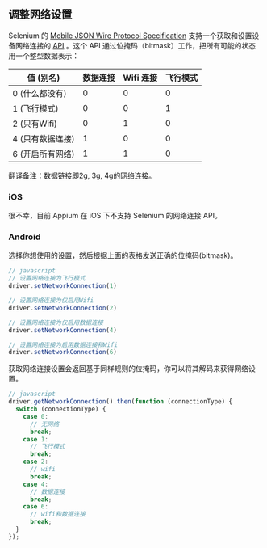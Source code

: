 ## 调整网络设置

Selenium 的 [Mobile JSON Wire Protocol Specification](https://github.com/SeleniumHQ/mobile-spec/blob/master/spec-draft.md) 支持一个获取和设置设备网络连接的 [API](https://github.com/SeleniumHQ/mobile-spec/blob/master/spec-draft.md#104) 。这个 API 通过位掩码（bitmask）工作，把所有可能的状态用一个整型数据表示：

| 值 (别名)           | 数据连接 | Wifi 连接 | 飞行模式 |
| ------------------ | ---- | ---- | ------------- |
| 0 (什么都没有)       | 0    | 0    | 0 |
| 1 (飞行模式)         | 0    | 0    | 1 |
| 2 (只有Wifi)        | 0    | 1    | 0 |
| 4 (只有数据连接)     | 1    | 0    | 0 |
| 6 (开启所有网络)     | 1    | 1    | 0 |

翻译备注：数据链接即2g, 3g, 4g的网络连接。

### iOS

很不幸，目前 Appium 在 iOS 下不支持 Selenium 的网络连接 API。

### Android

选择你想使用的设置，然后根据上面的表格发送正确的位掩码(bitmask)。

```javascript
// javascript
// 设置网络连接为飞行模式
driver.setNetworkConnection(1)

// 设置网络连接为仅启用Wifi
driver.setNetworkConnection(2)

// 设置网络连接为仅启用数据连接
driver.setNetworkConnection(4)

// 设置网络连接为启用数据连接和Wifi
driver.setNetworkConnection(6)
```

获取网络连接设置会返回基于同样规则的位掩码，你可以将其解码来获得网络设置。

```javascript
// javascript
driver.getNetworkConnection().then(function (connectionType) {
  switch (connectionType) {
    case 0:
      // 无网络
      break;
    case 1:
      // 飞行模式
      break;
    case 2:
      // wifi
      break;
    case 4:
      // 数据连接
      break;
    case 6:
      // wifi和数据连接
      break;
  }
});
```
